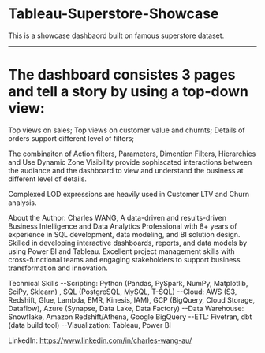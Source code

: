 # Tableau-Superstore-Showcase
This is a showcase dashbaord built on famous superstore dataset.

-----------------------------------------------------------------
# The dashboard consistes 3 pages and tell a story by using a top-down view:
Top views on sales;
Top views on customer value and churnts;
Details of orders support different level of filters;

The combinaiton of Action filters, Parameters, Dimention Filters,  Hierarchies and Use Dynamic Zone Visibility provide sophiscated interactions between the audiance and the dashboard to view and understand the business at different level of details. 
 
Complexed LOD expressions are heavily used in Customer LTV and Churn analysis.

About the Author:
Charles WANG, A data-driven and results-driven Business Intelligence and Data Analytics Professional with 8+ years of experience in SQL development, data modeling, and BI solution design. Skilled in developing interactive dashboards, reports, and data models by using Power BI and Tableau. Excellent project management skills with cross-functional teams and engaging stakeholders to support business transformation and innovation. 
  
  
Technical Skills
--Scripting: Python (Pandas, PySpark, NumPy, Matplotlib, SciPy, Sklearn) , SQL (PostgreSQL, MySQL, T-SQL)
--Cloud: AWS (S3, Redshift, Glue, Lambda, EMR, Kinesis, IAM), GCP (BigQuery, Cloud Storage, Dataflow), Azure (Synapse, Data Lake, Data Factory)
--Data Warehouse: Snowflake, Amazon Redshift/Athena, Google BigQuery
--ETL: Fivetran, dbt (data build tool)
--Visualization: Tableau, Power BI

LinkedIn: [https://www.linkedin.com/in/charles-wang-au/ ](https://www.linkedin.com/in/charles-wang-au/)


